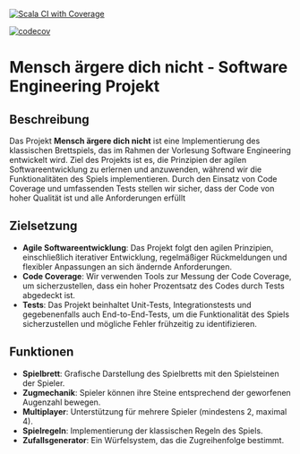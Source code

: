 [![Scala CI with Coverage](https://github.com/julius452/SoftwareEngineeringJJ/actions/workflows/build.yml/badge.svg)](https://github.com/julius452/SoftwareEngineeringJJ/actions/workflows/build.yml)

[![codecov](https://codecov.io/github/julius452/SoftwareEngineeringJJ/graph/badge.svg?token=1RD2DIMUZK)](https://codecov.io/github/julius452/SoftwareEngineeringJJ)

# Mensch ärgere dich nicht - Software Engineering Projekt

## Beschreibung

Das Projekt **Mensch ärgere dich nicht** ist eine Implementierung des klassischen Brettspiels, das im Rahmen der Vorlesung Software Engineering entwickelt wird. 
Ziel des Projekts ist es, die Prinzipien der agilen Softwareentwicklung zu erlernen und anzuwenden, während wir die Funktionalitäten des Spiels implementieren. 
Durch den Einsatz von Code Coverage und umfassenden Tests stellen wir sicher, dass der Code von hoher Qualität ist und alle Anforderungen erfüllt

## Zielsetzung

- **Agile Softwareentwicklung**: Das Projekt folgt den agilen Prinzipien, einschließlich iterativer Entwicklung, regelmäßiger Rückmeldungen und flexibler Anpassungen an sich ändernde Anforderungen.
- **Code Coverage**: Wir verwenden Tools zur Messung der Code Coverage, um sicherzustellen, dass ein hoher Prozentsatz des Codes durch Tests abgedeckt ist.
- **Tests**: Das Projekt beinhaltet Unit-Tests, Integrationstests und gegebenenfalls auch End-to-End-Tests, um die Funktionalität des Spiels sicherzustellen und mögliche Fehler frühzeitig zu identifizieren.

## Funktionen

- **Spielbrett**: Grafische Darstellung des Spielbretts mit den Spielsteinen der Spieler.
- **Zugmechanik**: Spieler können ihre Steine entsprechend der geworfenen Augenzahl bewegen.
- **Multiplayer**: Unterstützung für mehrere Spieler (mindestens 2, maximal 4).
- **Spielregeln**: Implementierung der klassischen Regeln des Spiels.
- **Zufallsgenerator**: Ein Würfelsystem, das die Zugreihenfolge bestimmt.
